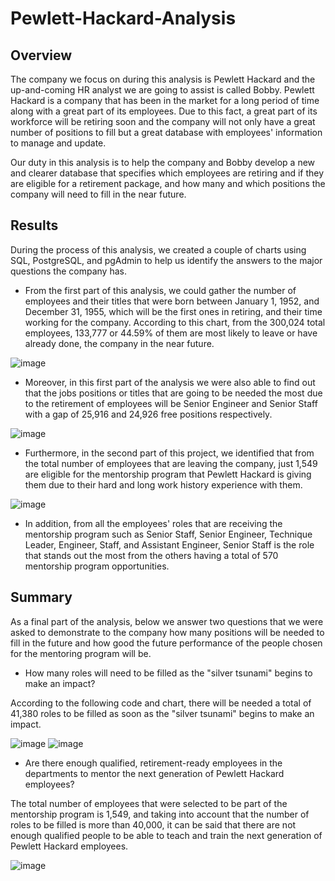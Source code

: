 # Pewlett-Hackard-Analysis

## Overview

The company we focus on during this analysis is Pewlett Hackard and the up-and-coming HR analyst we are going to assist is called Bobby. Pewlett Hackard is a company that has been in the market for a long period of time along with a great part of its employees. Due to this fact, a great part of its workforce will be retiring soon and the company will not only have a great number of positions to fill but a great database with employees' information to manage and update.  

Our duty in this analysis is to help the company and Bobby develop a new and clearer database that specifies which employees are retiring and if they are eligible for a retirement package, and how many and which positions the company will need to fill in the near future.

## Results
 
 During the process of this analysis, we created a couple of charts using SQL, PostgreSQL, and pgAdmin to help us identify the answers to the major questions the company has. 

* From the first part of this analysis, we could gather the number of employees and their titles that were born between January 1, 1952, and December 31, 1955, which will be the first ones in retiring, and their time working for the company. According to this chart, from the 300,024 total employees, 133,777 or 44.59% of them are most likely to leave or have already done, the company in the near future. 

![image](https://user-images.githubusercontent.com/113261292/202911113-4b497879-54fa-4f39-83aa-c7c0221b8149.png)

* Moreover, in this first part of the analysis we were also able to find out that the jobs positions or titles that are going to be needed the most due to the retirement of employees will be Senior Engineer and Senior Staff with a gap of 25,916 and 24,926 free positions respectively. 

![image](https://user-images.githubusercontent.com/113261292/202920422-68ec0cdf-13b6-4e3c-ab9c-6f5799009812.png)

* Furthermore, in the second part of this project, we identified that from the total number of employees that are leaving the company, just 1,549 are eligible for the mentorship program that Pewlett Hackard is giving them due to their hard and long work history experience with them. 

![image](https://user-images.githubusercontent.com/113261292/202920869-3e9d9987-3b58-4af9-8c24-e752b9b6ee39.png)

* In addition, from all the employees' roles that are receiving the mentorship program such as Senior Staff, Senior Engineer, Technique Leader, Engineer, Staff, and Assistant Engineer, Senior Staff is the role that stands out the most from the others having a total of 570 mentorship program opportunities.

## Summary

As a final part of the analysis, below we answer two questions that we were asked to demonstrate to the company how many positions will be needed to fill in the future and how good the future performance of the people chosen for the mentoring program will be.

* How many roles will need to be filled as the "silver tsunami" begins to make an impact?

According to the following code and chart, there will be needed a total of 41,380 roles to be filled as soon as the "silver tsunami" begins to make an impact.

![image](https://user-images.githubusercontent.com/113261292/203444369-102533c5-d40c-480b-bd45-e52720ae7975.png)
![image](https://user-images.githubusercontent.com/113261292/203444397-f85066e9-5dfe-4df8-b67a-153d9249d5cb.png)

* Are there enough qualified, retirement-ready employees in the departments to mentor the next generation of Pewlett Hackard employees?

The total number of employees that were selected to be part of the mentorship program is 1,549, and taking into account that the number of roles to be filled is more than 40,000, it can be said that there are not enough qualified people to be able to teach and train the next generation of Pewlett Hackard employees.

![image](https://user-images.githubusercontent.com/113261292/203444602-46297a8e-6c46-417e-b31b-40aa98afc569.png)

















